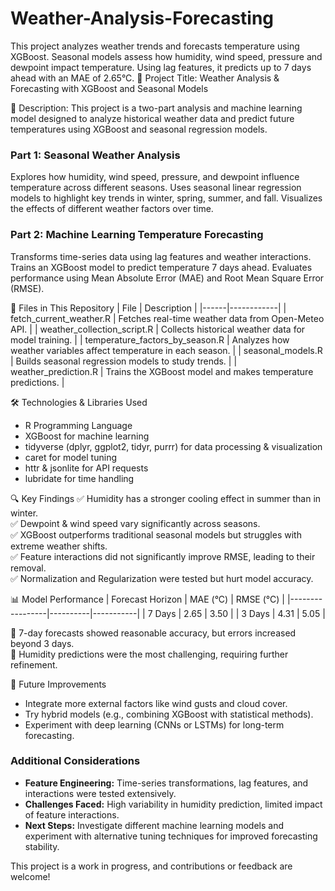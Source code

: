 # Weather-Analysis-Forecasting
This project analyzes weather trends and forecasts temperature using XGBoost. Seasonal models assess how humidity, wind speed, pressure and dewpoint impact temperature. Using lag features, it predicts up to 7 days ahead with an MAE of 2.65°C.
📌 Project Title:
Weather Analysis & Forecasting with XGBoost and Seasonal Models

📝 Description:
This project is a two-part analysis and machine learning model designed to analyze historical weather data and predict future temperatures using XGBoost and seasonal regression models.

### Part 1: Seasonal Weather Analysis
Explores how humidity, wind speed, pressure, and dewpoint influence temperature across different seasons. Uses seasonal linear regression models to highlight key trends in winter, spring, summer, and fall. Visualizes the effects of different weather factors over time.

### Part 2: Machine Learning Temperature Forecasting
Transforms time-series data using lag features and weather interactions. Trains an XGBoost model to predict temperature 7 days ahead. Evaluates performance using Mean Absolute Error (MAE) and Root Mean Square Error (RMSE).

📂 Files in This Repository
| File | Description |
|------|------------|
| fetch_current_weather.R | Fetches real-time weather data from Open-Meteo API. |
| weather_collection_script.R | Collects historical weather data for model training. |
| temperature_factors_by_season.R | Analyzes how weather variables affect temperature in each season. |
| seasonal_models.R | Builds seasonal regression models to study trends. |
| weather_prediction.R | Trains the XGBoost model and makes temperature predictions. |

🛠️ Technologies & Libraries Used
- R Programming Language
- XGBoost for machine learning
- tidyverse (dplyr, ggplot2, tidyr, purrr) for data processing & visualization
- caret for model tuning
- httr & jsonlite for API requests
- lubridate for time handling

🔍 Key Findings
✅ Humidity has a stronger cooling effect in summer than in winter.  
✅ Dewpoint & wind speed vary significantly across seasons.  
✅ XGBoost outperforms traditional seasonal models but struggles with extreme weather shifts.  
✅ Feature interactions did not significantly improve RMSE, leading to their removal.  
✅ Normalization and Regularization were tested but hurt model accuracy.  

📊 Model Performance
| Forecast Horizon | MAE (°C) | RMSE (°C) |
|-----------------|----------|-----------|
| 7 Days | 2.65 | 3.50 |
| 3 Days | 4.31 | 5.05 |

🔹 7-day forecasts showed reasonable accuracy, but errors increased beyond 3 days.  
🔹 Humidity predictions were the most challenging, requiring further refinement.  

📌 Future Improvements
- Integrate more external factors like wind gusts and cloud cover.  
- Try hybrid models (e.g., combining XGBoost with statistical methods).  
- Experiment with deep learning (CNNs or LSTMs) for long-term forecasting.  

### Additional Considerations
- **Feature Engineering:** Time-series transformations, lag features, and interactions were tested extensively.  
- **Challenges Faced:** High variability in humidity prediction, limited impact of feature interactions.  
- **Next Steps:** Investigate different machine learning models and experiment with alternative tuning techniques for improved forecasting stability.  

This project is a work in progress, and contributions or feedback are welcome!

